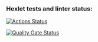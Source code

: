 ### Hexlet tests and linter status:
[![Actions Status](https://github.com/Nikita5343/python-project-83/actions/workflows/hexlet-check.yml/badge.svg)](https://github.com/Nikita5343/python-project-83/actions)

[![Quality Gate Status](https://sonarcloud.io/api/project_badges/measure?project=Nikita5343_python-project-83&metric=alert_status)](https://sonarcloud.io/summary/new_code?id=Nikita5343_python-project-83)
